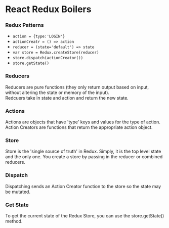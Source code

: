 # React Redux Boilers

### Redux Patterns 
* ```action = {type:'LOGIN'}```
* ```actionCreatr = () => action```
* ```reducer = (state='default') => state```
* ```var store = Redux.createStore(reducer)```
* ```store.dispatch(actionCreator())```
* ```store.getState()``` 

### Reducers
Reducers are pure functions (they only return output based on input, without altering the state or memory of the input). <br>
Redcuers take in state and action and return the new state. 

### Actions 
Actions are objects that have 'type' keys and values for the type of action. Action Creators are functions that return the appropriate action object. 

### Store 
Store is the 'single source of truth' in Redux. Simply, it is the top level state and the only one. You create a store by passing in the reducer or combined reducers. 

### Dispatch
Dispatching sends an Action Creator function to the store so the state may be mutated. 

### Get State
To get the current state of the Redux Store, you can use the store.getState() method. 



